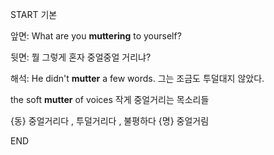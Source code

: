 START
기본

앞면:
What are you **muttering** to yourself?


뒷면:
뭘 그렇게 혼자 중얼중얼 거리냐?


해석:
He didn't **mutter** a few words. 
그는 조금도 투덜대지 않았다.

the soft **mutter** of voices 
작게 중얼거리는 목소리들

{동} 중얼거리다 , 투덜거리다 , 불평하다
{명} 중얼거림
<!--ID: 1742357563870-->
END